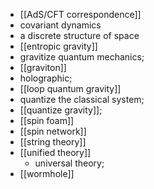 - [[AdS/CFT correspondence]]
- covariant dynamics
- a discrete structure of space
- [[entropic gravity]]
- gravitize quantum mechanics;
- [[graviton]]
- holographic;
- [[loop quantum gravity]]
- quantize the classical system;
- [[quantize gravity]];
- [[spin foam]]
- [[spin network]]
- [[string theory]]
- [[unified theory]]
    - universal theory;
- [[wormhole]]
